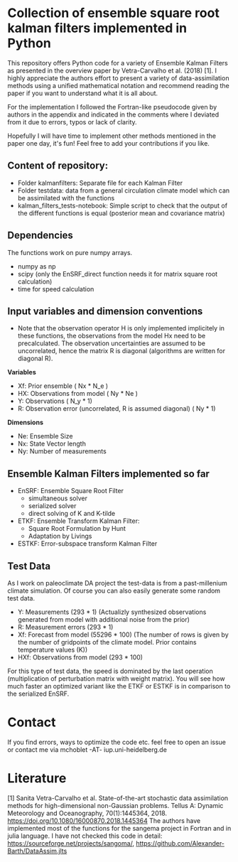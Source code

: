 # Collection of ensemble square root kalman filters implemented in Python

This repository offers Python code for a variety of Ensemble Kalman Filters as presented in the overview paper by Vetra-Carvalho et al. (2018) [1]. I highly appreciate the authors effort to present a variety of data-assimilation methods using a unified mathematical notation and recommend reading the paper if you want to understand what it is all about.

For the implementation I followed the Fortran-like pseudocode given by authors in the appendix and indicated in the comments where I deviated from it due to errors, typos or lack of clarity.

Hopefully I will have time to implement other methods mentioned in the paper one day, it's fun! Feel free to add your contributions if you like.

## Content of repository:
* Folder kalmanfilters: Separate file for each Kalman Filter
* Folder testdata: data from a general circulation climate model which can be assimilated with the functions
* kalman_filters_tests-notebook: Simple script to check that the output of the different functions is equal (posterior mean and covariance matrix)

## Dependencies
The functions work on pure numpy arrays.

* numpy as np
* scipy (only the EnSRF_direct function needs it for matrix square root calculation)
* time for speed calculation

## Input variables and dimension conventions
* Note that the observation operator  H  is only implemented implicitely in these functions, the observations from the model  Hx  need to be precalculated. The observation uncertainties are assumed to be uncorrelated, hence the matrix R is diagonal (algorithms are written for diagonal R).

**Variables**
* Xf: Prior ensemble ( Nx  *  N_e )
* HX: Observations from model ( Ny  *  Ne )
* Y: Observations ( N_y  * 1) 
* R: Observation error (uncorrelated, R is assumed diagonal) ( Ny  * 1)

**Dimensions**
*  Ne:  Ensemble Size 
*  Nx:  State Vector length
*  Ny:  Number of measurements

## Ensemble Kalman Filters implemented so far

* EnSRF: Ensemble Square Root Filter
    * simultaneous solver
    * serialized solver
    * direct solving of K and K-tilde
* ETKF: Ensemble Transform Kalman Filter:
    * Square Root Formulation by Hunt
    * Adaptation by Livings 
* ESTKF: Error-subspace transform Kalman Filter 


## Test Data
As I work on paleoclimate DA project the test-data is from a past-millenium climate simulation. Of course you can also easily generate some random test data.

* Y: Measurements (293 * 1) (Actualizly synthesized observations generated from model with additional noise from the prior)
* R: Measurement errors (293 * 1)
* Xf: Forecast from model (55296 * 100) (The number of rows is given by the number of gridpoints of the climate model. Prior contains temperature values (K))
* HXf: Observations from model (293 * 100)

For this type of test data, the speed is dominated by the last operation (multiplication of perturbation matrix with weight matrix). You will see how much faster an optimized variant like the ETKF or ESTKF is in comparison to the serialized EnSRF.

# Contact
If you find errors, ways to optimize the code etc.  feel free to open an issue or contact me via mchoblet -AT- iup.uni-heidelberg.de

# Literature
[1] Sanita Vetra-Carvalho et al. State-of-the-art stochastic data assimilation methods for high-dimensional non-Gaussian problems. Tellus A: Dynamic Meteorology and Oceanography, 70(1):1445364, 2018. https://doi.org/10.1080/16000870.2018.1445364
The authors have implemented most of the functions for the sangema project in Fortran and in julia language. I have not checked this code in detail: https://sourceforge.net/projects/sangoma/, https://github.com/Alexander-Barth/DataAssim.jlts

